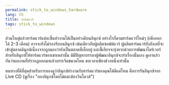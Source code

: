 ```yaml
---
permalink: stick_to_windows_hardware
lang: th
title: ฮาร์ดแวร์
tags: stick_to_windows
---
```


ส่วนใหญ่แล้วฮาร์ดแวร์แต่ละชิ้นทำงานได้เป็นอย่างดีบนลินุกซ์ อย่างไรก็ตามฮาร์ดแวร์ใหม่ๆ (เพิ่งออกได้ 2-3 เดือน) อาจจะยังไม่รองรับบนลินุกซ์ เช่นเดียวกับผู้ผลิตซอฟต์แวร์ ผู้ผลิตฮาร์ดแวร์ยังลังเลที่จะเข้าสู่ตลาดลินุกซ์เนื่องจากถูกมองว่ายังเป็นตลาดที่เล็กอยู่ และขี้เกียจจะยุ่งยากด้วยการพัฒนาไดร์เวอร์สำหรับลินุกซ์ให้ฮาร์ดแวร์ของเขาเหล่านั้น มิมีปัญหาบรรดาผู้พัฒนาลินุกซ์จะทำเรื่องนั้นเอง ดูเอาแล้วกันว่าผลงานที่ปรากฎออกมาแล้วบรรเจิดขนาดไหน ขอเวลาเพียงช่วงหนึ่งเท่านั้น

หนทางที่ดีที่สุดสำหรับการลองดูว่าลินุกซ์ทำงานกับฮาร์ดแวร์ของคุณได้ดีแค่ไหน คือการรันลินุกซ์จาก Live CD (ดูเรื่อง "ลองลินุกซ์โดยไม่แตะต้องวินโดวส์")

